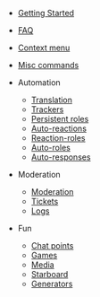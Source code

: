 - [Getting Started](getting-started.md)
- [FAQ](faq.md)
- [Context menu](context-menu.md)
- [Misc commands](misc.md)

- Automation
	- [Translation](translation.md)
	- [Trackers](trackers.md)
	- [Persistent roles](persistent-roles.md)
	- [Auto-reactions](auto-reactions.md)
	- [Reaction-roles](reaction-roles.md)
	- [Auto-roles](auto-roles.md)
	- [Auto-responses](auto-responses.md)

- Moderation
	- [Moderation](moderation.md)
	- [Tickets](tickets.md)
	- [Logs](logs.md)

- Fun
	- [Chat points](chat-points.md)
	- [Games](games.md)
	- [Media](media.md)
	- [Starboard](starboard.md)
	- [Generators](generators.md)

<footer id="mb-footer"></footer>
